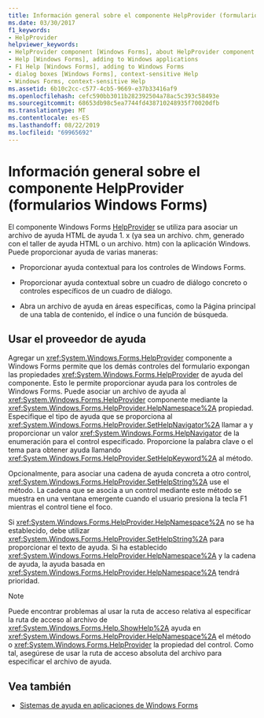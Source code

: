 ```yaml
---
title: Información general sobre el componente HelpProvider (formularios Windows Forms)
ms.date: 03/30/2017
f1_keywords:
- HelpProvider
helpviewer_keywords:
- HelpProvider component [Windows Forms], about HelpProvider component
- Help [Windows Forms], adding to Windows applications
- F1 Help [Windows Forms], adding to Windows Forms
- dialog boxes [Windows Forms], context-sensitive Help
- Windows Forms, context-sensitive Help
ms.assetid: 6b10c2cc-c577-4cb5-9669-e37b33416af9
ms.openlocfilehash: cefc590bb3011b282392504a78ac5c393c58493e
ms.sourcegitcommit: 68653db98c5ea7744fd438710248935f70020dfb
ms.translationtype: MT
ms.contentlocale: es-ES
ms.lasthandoff: 08/22/2019
ms.locfileid: "69965692"
---
```

# <a name="helpprovider-component-overview-windows-forms"></a>Información general sobre el componente HelpProvider (formularios Windows Forms)
El componente Windows Forms [HelpProvider](helpprovider-component-windows-forms.md) se utiliza para asociar un archivo de ayuda HTML de ayuda 1. x (ya sea un archivo. chm, generado con el taller de ayuda HTML o un archivo. htm) con la aplicación Windows. Puede proporcionar ayuda de varias maneras:  
  
- Proporcionar ayuda contextual para los controles de Windows Forms.  
  
- Proporcionar ayuda contextual sobre un cuadro de diálogo concreto o controles específicos de un cuadro de diálogo.  
  
- Abra un archivo de ayuda en áreas específicas, como la Página principal de una tabla de contenido, el índice o una función de búsqueda.  
  
## <a name="using-the-help-provider"></a>Usar el proveedor de ayuda  
 Agregar un <xref:System.Windows.Forms.HelpProvider> componente a Windows Forms permite que los demás controles del formulario expongan las propiedades <xref:System.Windows.Forms.HelpProvider> de ayuda del componente. Esto le permite proporcionar ayuda para los controles de Windows Forms. Puede asociar un archivo de ayuda al <xref:System.Windows.Forms.HelpProvider> componente mediante la <xref:System.Windows.Forms.HelpProvider.HelpNamespace%2A> propiedad. Especifique el tipo de ayuda que se proporciona al <xref:System.Windows.Forms.HelpProvider.SetHelpNavigator%2A> llamar a y proporcionar un valor <xref:System.Windows.Forms.HelpNavigator> de la enumeración para el control especificado. Proporcione la palabra clave o el tema para obtener ayuda llamando <xref:System.Windows.Forms.HelpProvider.SetHelpKeyword%2A> al método.  
  
 Opcionalmente, para asociar una cadena de ayuda concreta a otro control, <xref:System.Windows.Forms.HelpProvider.SetHelpString%2A> use el método. La cadena que se asocia a un control mediante este método se muestra en una ventana emergente cuando el usuario presiona la tecla F1 mientras el control tiene el foco.  
  
 Si <xref:System.Windows.Forms.HelpProvider.HelpNamespace%2A> no se ha establecido, debe utilizar <xref:System.Windows.Forms.HelpProvider.SetHelpString%2A> para proporcionar el texto de ayuda. Si ha establecido <xref:System.Windows.Forms.HelpProvider.HelpNamespace%2A> y la cadena de ayuda, la ayuda basada en <xref:System.Windows.Forms.HelpProvider.HelpNamespace%2A> tendrá prioridad.  
  
> [!NOTE]
> Puede encontrar problemas al usar la ruta de acceso relativa al especificar la ruta de acceso al archivo de <xref:System.Windows.Forms.Help.ShowHelp%2A> ayuda en <xref:System.Windows.Forms.HelpProvider.HelpNamespace%2A> el método o <xref:System.Windows.Forms.HelpProvider> la propiedad del control. Como tal, asegúrese de usar la ruta de acceso absoluta del archivo para especificar el archivo de ayuda.  
  
## <a name="see-also"></a>Vea también

- [Sistemas de ayuda en aplicaciones de Windows Forms](../advanced/help-systems-in-windows-forms-applications.md)
